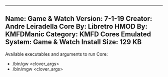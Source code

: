 -----------------------
Name: Game & Watch
Version: 7-1-19
Creator: Andre Leiradella
Core By: Libretro
HMOD By: KMFDManic
Category: KMFD Cores
Emulated System: Game & Watch
Install Size: 129 KB
-----------------------
Available executables and arguments to run Core:
- /bin/gw <rom> <clover_args>
- /bin/mgw <rom> <clover_args>
